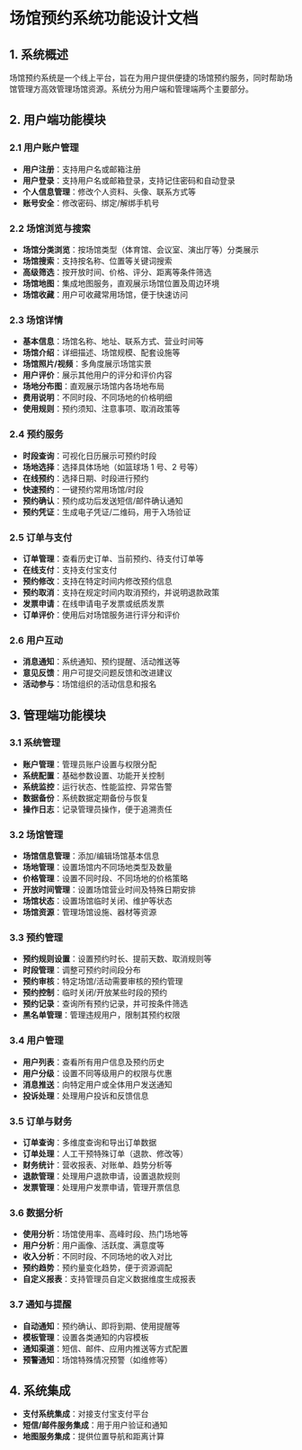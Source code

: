# 场馆预约系统功能设计文档

## 1. 系统概述

场馆预约系统是一个线上平台，旨在为用户提供便捷的场馆预约服务，同时帮助场馆管理方高效管理场馆资源。系统分为用户端和管理端两个主要部分。

## 2. 用户端功能模块

### 2.1 用户账户管理

- **用户注册**：支持用户名或邮箱注册
- **用户登录**：支持用户名或邮箱登录，支持记住密码和自动登录
- **个人信息管理**：修改个人资料、头像、联系方式等
- **账号安全**：修改密码、绑定/解绑手机号

### 2.2 场馆浏览与搜索

- **场馆分类浏览**：按场馆类型（体育馆、会议室、演出厅等）分类展示
- **场馆搜索**：支持按名称、位置等关键词搜索
- **高级筛选**：按开放时间、价格、评分、距离等条件筛选
- **场馆地图**：集成地图服务，直观展示场馆位置及周边环境
- **场馆收藏**：用户可收藏常用场馆，便于快速访问

### 2.3 场馆详情

- **基本信息**：场馆名称、地址、联系方式、营业时间等
- **场馆介绍**：详细描述、场馆规模、配套设施等
- **场馆照片/视频**：多角度展示场馆实景
- **用户评价**：展示其他用户的评分和评价内容
- **场地分布图**：直观展示场馆内各场地布局
- **费用说明**：不同时段、不同场地的价格明细
- **使用规则**：预约须知、注意事项、取消政策等

### 2.4 预约服务

- **时段查询**：可视化日历展示可预约时段
- **场地选择**：选择具体场地（如篮球场 1 号、2 号等）
- **在线预约**：选择日期、时段进行预约
- **快速预约**：一键预约常用场馆/时段
- **预约确认**：预约成功后发送短信/邮件确认通知
- **预约凭证**：生成电子凭证/二维码，用于入场验证

### 2.5 订单与支付

- **订单管理**：查看历史订单、当前预约、待支付订单等
- **在线支付**：支持支付宝支付
- **预约修改**：支持在特定时间内修改预约信息
- **预约取消**：支持在规定时间内取消预约，并说明退款政策
- **发票申请**：在线申请电子发票或纸质发票
- **订单评价**：使用后对场馆服务进行评分和评价

### 2.6 用户互动

- **消息通知**：系统通知、预约提醒、活动推送等
- **意见反馈**：用户可提交问题反馈和改进建议
- **活动参与**：场馆组织的活动信息和报名

## 3. 管理端功能模块

### 3.1 系统管理

- **账户管理**：管理员账户设置与权限分配
- **系统配置**：基础参数设置、功能开关控制
- **系统监控**：运行状态、性能监控、异常告警
- **数据备份**：系统数据定期备份与恢复
- **操作日志**：记录管理员操作，便于追溯责任

### 3.2 场馆管理

- **场馆信息管理**：添加/编辑场馆基本信息
- **场地管理**：设置场馆内不同场地类型及数量
- **价格管理**：设置不同时段、不同场地的价格策略
- **开放时间管理**：设置场馆营业时间及特殊日期安排
- **场馆状态**：设置场馆临时关闭、维护等状态
- **场馆资源**：管理场馆设施、器材等资源

### 3.3 预约管理

- **预约规则设置**：设置预约时长、提前天数、取消规则等
- **时段管理**：调整可预约时间段分布
- **预约审核**：特定场馆/活动需要审核的预约管理
- **预约控制**：临时关闭/开放某些时段的预约
- **预约记录**：查询所有预约记录，并可按条件筛选
- **黑名单管理**：管理违规用户，限制其预约权限

### 3.4 用户管理

- **用户列表**：查看所有用户信息及预约历史
- **用户分级**：设置不同等级用户的权限与优惠
- **消息推送**：向特定用户或全体用户发送通知
- **投诉处理**：处理用户投诉和反馈信息

### 3.5 订单与财务

- **订单查询**：多维度查询和导出订单数据
- **订单处理**：人工干预特殊订单（退款、修改等）
- **财务统计**：营收报表、对账单、趋势分析等
- **退款管理**：处理用户退款申请，设置退款规则
- **发票管理**：处理用户发票申请，管理开票信息

### 3.6 数据分析

- **使用分析**：场馆使用率、高峰时段、热门场地等
- **用户分析**：用户画像、活跃度、满意度等
- **收入分析**：不同时段、不同场地的收入对比
- **预约趋势**：预约量变化趋势，便于资源调配
- **自定义报表**：支持管理员自定义数据维度生成报表

### 3.7 通知与提醒

- **自动通知**：预约确认、即将到期、使用提醒等
- **模板管理**：设置各类通知的内容模板
- **通知渠道**：短信、邮件、应用内推送等方式配置
- **预警通知**：场馆特殊情况预警（如维修等）

## 4. 系统集成

- **支付系统集成**：对接支付宝支付平台
- **短信/邮件服务集成**：用于用户验证和通知
- **地图服务集成**：提供位置导航和距离计算
